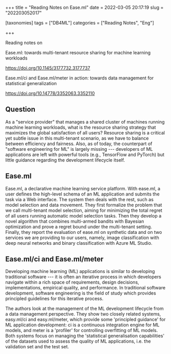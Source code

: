 +++
title = "Reading Notes on Ease.ml"
date = 2022-03-05 20:17:19
slug = "202203052017"

[taxonomies]
tags = ["DB4ML"]
categories =  ["Reading Notes", "Eng"]

+++

Reading notes on 

Ease.ml: towards multi-tenant resource sharing for machine learning workloads

https://doi.org/10.1145/3177732.3177737

Ease.ml/ci and Ease.ml/meter in action: towards data management for statistical generalization

https://doi.org/10.14778/3352063.3352110

<!-- more -->

## Question

As a "service provider" that manages a shared cluster of machines running machine learning workloads, what is the resource sharing strategy that maximizes the global satisfaction of all users? Resource sharing is a critical yet subtle issue in this multi-tenant scenario, as we have to balance between efficiency and fairness. Also, as of today, the counterpart of "software engineering for ML" is largely missing --- developers of ML applications are left with powerful tools (e.g., TensorFlow and PyTorch) but little guidance regarding the development lifecycle itself.

## Ease.ml

Ease.ml, a declarative machine learning service platform. With ease.ml, a user defines the high-level schema of an ML application and submits the task via a Web interface. The system then deals with the rest, such as model selection and data movement. They first formalize the problem that we call multi-tenant model selection, aiming for minimizing the total regret of all users running automatic model selection tasks. Then  they develop a novel algorithm that combines multi-armed bandits with Bayesian optimization and prove a regret bound under the multi-tenant setting. Finally, they report the evaluation of ease.ml on synthetic data and on two services we are providing to our users, namely, image classification with deep neural networks and binary classification with Azure ML Studio.

## Ease.ml/ci and Ease.ml/meter

Developing machine learning (ML) applications is similar to developing traditional software --- it is often an iterative process in which developers navigate within a rich space of requirements, design decisions, implementations, empirical quality, and performance. In traditional software development, software engineering is the field of study which provides principled guidelines for this iterative process.

The authors look at the management of the ML development lifecycle from a data management perspective. They show two closely related systems, easy.ml/ci and easy.ml/meter, which provide some 'principled guidance' for ML application development: ci is a continuous integration engine for ML models, and meter is a 'profiler' for controlling overfitting of ML models. Both systems focus on managing the 'statistical generalisation capabilities' of the datasets used to assess the quality of ML applications, i.e. the validation set and the test set.
